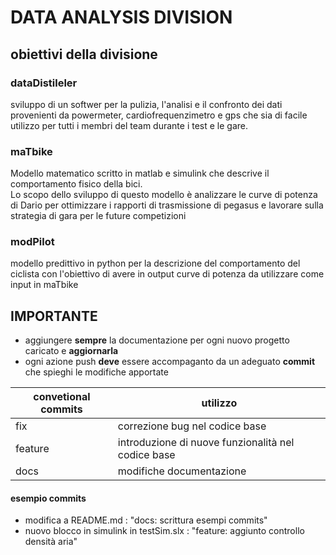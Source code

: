 # DATA ANALYSIS DIVISION 
## __obiettivi della divisione__

### __dataDistileler__
sviluppo di un softwer per la pulizia, l'analisi e il confronto dei dati provenienti da powermeter, cardiofrequenzimetro e gps che sia di facile utilizzo per tutti i membri del team durante i test e le gare.

### __maTbike__

Modello matematico scritto in matlab e simulink che descrive il comportamento fisico della bici.\
Lo scopo dello sviluppo di questo modello è analizzare le curve di potenza di Dario per ottimizzare i rapporti di trasmissione di pegasus e lavorare sulla strategia di gara per le future competizioni

### __modPilot__

modello predittivo in python per la descrizione del comportamento del ciclista con l'obiettivo di avere in output curve di potenza da utilizzare come input in maTbike


## __IMPORTANTE__

- aggiungere **sempre** la documentazione per ogni nuovo progetto caricato e **aggiornarla**
- ogni azione push **deve** essere accompaganto da un adeguato **commit** che spieghi le modifiche apportate



| convetional commits |                     utilizzo                       |
|---------------------|----------------------------------------------------|
| fix                 | correzione bug nel codice base                     |
| feature             | introduzione di nuove funzionalità nel codice base |
| docs                | modifiche documentazione                           |


#### esempio commits
- modifica a README.md : "docs: scrittura esempi commits"
- nuovo blocco in simulink in testSim.slx : "feature: aggiunto controllo densità aria"
